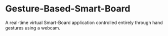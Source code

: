 # Gesture-Based-Smart-Board
A real-time virtual Smart-Board application controlled entirely through hand gestures using a webcam.
